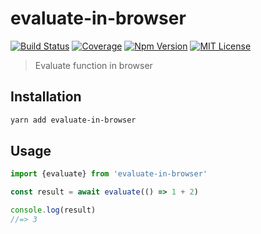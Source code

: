 # evaluate-in-browser

[![Build Status][github_actions_badge]][github_actions_link]
[![Coverage][coveralls_badge]][coveralls_link]
[![Npm Version][package_version_badge]][package_link]
[![MIT License][license_badge]][license_link]

[github_actions_badge]: https://img.shields.io/github/workflow/status/fisker/evaluate-in-browser/CI/main?style=flat-square
[github_actions_link]: https://github.com/fisker/evaluate-in-browser/actions?query=branch%3Amain
[coveralls_badge]: https://img.shields.io/coveralls/github/fisker/evaluate-in-browser/main?style=flat-square
[coveralls_link]: https://coveralls.io/github/fisker/evaluate-in-browser?branch=main
[license_badge]: https://img.shields.io/npm/l/prettier-format.svg?style=flat-square
[license_link]: https://github.com/fisker/evaluate-in-browser/blob/main/license
[package_version_badge]: https://img.shields.io/npm/v/evaluate-in-browser.svg?style=flat-square
[package_link]: https://www.npmjs.com/package/evaluate-in-browser

> Evaluate function in browser

## Installation

```bash
yarn add evaluate-in-browser
```

## Usage

```js
import {evaluate} from 'evaluate-in-browser'

const result = await evaluate(() => 1 + 2)

console.log(result)
//=> 3
```
